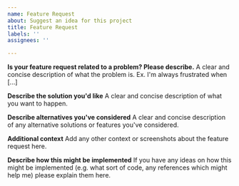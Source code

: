 ```yaml
---
name: Feature Request
about: Suggest an idea for this project
title: Feature Request
labels: ''
assignees: ''

---
```


**Is your feature request related to a problem? Please describe.**
A clear and concise description of what the problem is. Ex. I'm always frustrated when [...]

**Describe the solution you'd like**
A clear and concise description of what you want to happen.

**Describe alternatives you've considered**
A clear and concise description of any alternative solutions or features you've considered.

**Additional context**
Add any other context or screenshots about the feature request here.

**Describe how this might be implemented**
If you have any ideas on how this might be implemented (e.g. what sort of code, any references which might help me) please explain them here.
